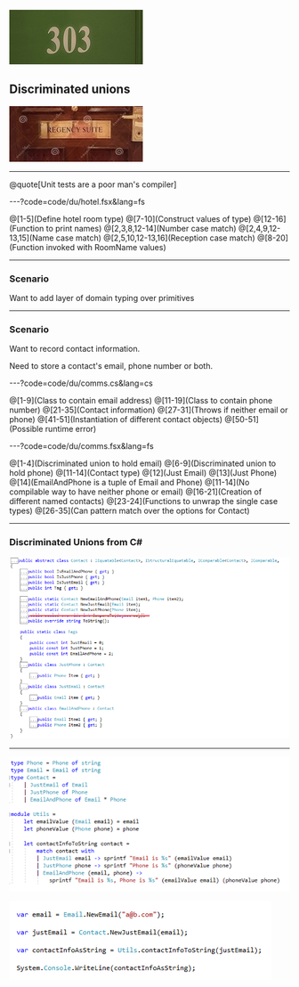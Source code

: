 ![Number room](assets/img/number.jpg)

## Discriminated unions

![Suite](assets/img/suite.jpg)

---

@quote[Unit tests are a poor man's compiler]

---?code=code/du/hotel.fsx&lang=fs

@[1-5](Define hotel room type)
@[7-10](Construct values of type)
@[12-16](Function to print names)
@[2,3,8,12-14](Number case match)
@[2,4,9,12-13,15](Name case match)
@[2,5,10,12-13,16](Reception case match)
@[8-20](Function invoked with RoomName values)

---

### Scenario

Want to add layer of domain typing over primitives

---

### Scenario

Want to record contact information.

Need to store a contact's email, phone number or both.


---?code=code/du/comms.cs&lang=cs

@[1-9](Class to contain email address)
@[11-19](Class to contain phone number)
@[21-35](Contact information)
@[27-31](Throws if neither email or phone)
@[41-51](Instantiation of different contact objects)
@[50-51](Possible runtime error)


---?code=code/du/comms.fsx&lang=fs

@[1-4](Discriminated union to hold email)
@[6-9](Discriminated union to hold phone)
@[11-14](Contact type)
@[12](Just Email)
@[13](Just Phone)
@[14](EmailAndPhone is a tuple of Email and Phone)
@[11-14](No compilable way to have neither phone or email)
@[16-21](Creation of different named contacts)
@[23-24](Functions to unwrap the single case types)
@[26-35](Can pattern match over the options for Contact)

---

### Discriminated Unions from C# #

![Contact](assets/img/contact.png)

---

![ContactFs](assets/img/contactFs.png)

![ContactCs](assets/img/contactCs.png)

